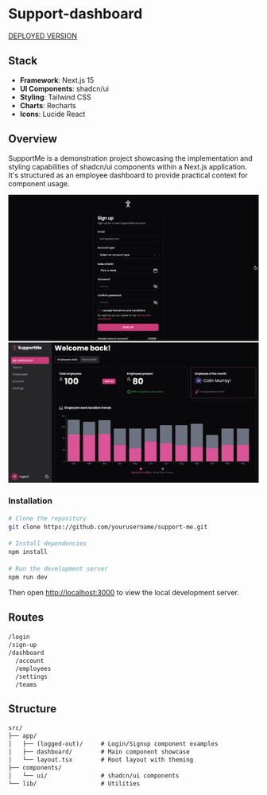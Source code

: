 # Support-dashboard 

[DEPLOYED VERSION]()

## Stack

- **Framework**: Next.js 15
- **UI Components**: shadcn/ui
- **Styling**: Tailwind CSS
- **Charts**: Recharts
- **Icons**: Lucide React

## Overview

SupportMe is a demonstration project showcasing the implementation and styling capabilities of shadcn/ui components within a Next.js application. It's structured as an employee dashboard to provide practical context for component usage.

![Support-Dashboard-login](./public/images/singup.png)
![Support-dashboard](./public/images/dashboard.png)



### Installation

```bash
# Clone the repository
git clone https://github.com/yourusername/support-me.git

# Install dependencies
npm install 

# Run the development server
npm run dev
```
Then open [http://localhost:3000](http://localhost:3000) to view the local development server.

## Routes

```
/login
/sign-up
/dashboard
  /account
  /employees
  /settings
  /teams
```

## Structure

```
src/
├── app/
│   ├── (logged-out)/     # Login/Signup component examples
│   ├── dashboard/        # Main component showcase
│   └── layout.tsx        # Root layout with theming
├── components/           
│   └── ui/               # shadcn/ui components
└── lib/                  # Utilities
```
